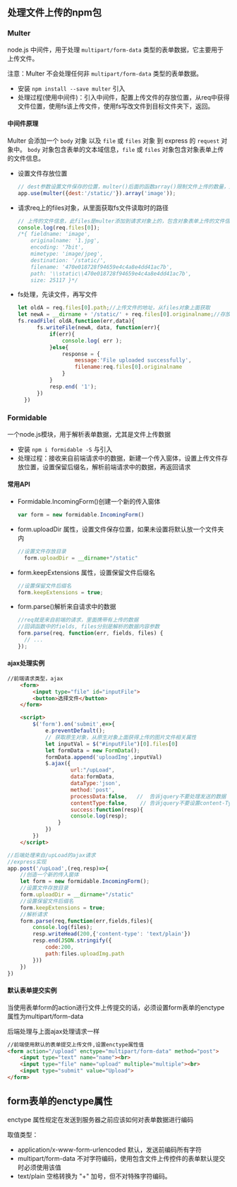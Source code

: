 ## 处理文件上传的npm包

### Multer

node.js 中间件，用于处理 `multipart/form-data` 类型的表单数据，它主要用于上传文件。

注意：Multer 不会处理任何非 `multipart/form-data` 类型的表单数据。

* 安装 `npm install --save multer`  引入
* 处理过程(使用中间件)：引入中间件，配置上传文件的存放位置，从req中获得文件位置，使用fs该上传文件，使用fs写改文件到目标文件夹下，返回。

#### 中间件原理

Multer 会添加一个 `body` 对象 以及 `file` 或 `files` 对象 到 express 的 `request` 对象中。 `body` 对象包含表单的文本域信息，`file` 或 `files` 对象包含对象表单上传的文件信息。

* 设置文件存放位置

  ~~~javascript
  // dest参数设置文件保存的位置，multer()后面的函数array()限制文件上传的数量，还有其他类型函数查看api
  app.use(multer({dest:'/static/'}).array('image'));
  ~~~

* 请求req上的files对象，从里面获取fs文件读取时的路径

  ~~~javascript
  // 上传的文件信息，此files是multer添加到请求对象上的，包含对象表单上传的文件信息。
  console.log(req.files[0]);
  /*{ fieldname: 'image',
  	  originalname: '1.jpg',
  	  encoding: '7bit',
  	  mimetype: 'image/jpeg',
  	  destination: '/static/',
  	  filename: '470e018728f94659e4c4a8e4dd41ac7b',
  	  path: '\\static\\470e018728f94659e4c4a8e4dd41ac7b',
  	  size: 25117 }*/
  ~~~

* fs处理，先读文件，再写文件

  ~~~javascript
  let oldA = req.files[0].path;//上传文件的地址，从files对象上面获取
  let newA = __dirname + '/static/' + req.files[0].originalname;//存放文件的地址
  fs.readFile( oldA,function(err,data){
  		fs.writeFile(newA, data, function(err){
  			if(err){
  				console.log( err );
  			}else{
  				response = {
  					message:'File uploaded successfully',
  					filename:req.files[0].originalname
  				}
  			}
  			resp.end( '1');
  		})
  	})
  ~~~


### Formidable

一个node.js模块，用于解析表单数据，尤其是文件上传数据

* 安装 `npm i formidable -S`    与引入
* 处理过程：接收来自前端请求中的数据，新建一个传入窗体，设置上传文件存放位置，设置保留后缀名，解析前端请求中的数据，再返回请求

#### 常用API

* Formidable.IncomingForm()创建一个新的传入窗体

  ~~~javascript
  var form = new formidable.IncomingForm()
  ~~~

* form.uploadDir 属性，设置文件保存位置，如果未设置将默认放一个文件夹内

  ~~~javascript
  //设置文件存放目录
  	form.uploadDir = __dirname+"/static"
  ~~~

* form.keepExtensions  属性，设置保留文件后缀名

  ~~~javascript
  //设置保留文件后缀名
  form.keepExtensions = true;
  ~~~

* form.parse()解析来自请求中的数据

  ~~~javascript
  //req就是来自前端的请求，里面携带有上传的数据
  //回调函数中的fields, files分别是解析的数据内容参数
  form.parse(req, function(err, fields, files) {
    // ...
  });
  ~~~

#### ajax处理实例

~~~html
//前端请求类型，ajax
	<form>
        <input type="file" id="inputFile">
        <button>选择文件</button>
    </form>

    <script>
        $('form').on('submit',e=>{
            e.preventDefault();
            // 获取原生对象，从原生对象上面获得上传的图片文件相关属性
            let inputVal = $("#inputFile")[0].files[0]
            let formData = new FormData();
            formData.append('uploadImg',inputVal)
            $.ajax({
                    url:"/upLoad",
                    data:formData,
                    dataType:'json',
                    method:'post',
                    processData:false,   //  告诉jquery不要处理发送的数据
                    contentType:false,    // 告诉jquery不要设置content-Type请求头
                    success:function(resp){
                    console.log(resp);
                }
            })
        })
    </script>
~~~

~~~javascript
//后端处理来自/upLoad的ajax请求
//express实现
app.post('/upLoad',(req,resp)=>{
	//创造一个新的传入窗体
	let form = new formidable.IncomingForm();
	//设置文件存放目录
	form.uploadDir = __dirname+"/static"
	//设置保留文件后缀名
	form.keepExtensions = true;
	//解析请求
	form.parse(req,function(err,fields,files){
		console.log(files);
		resp.writeHead(200,{'content-type': 'text/plain'})
		resp.end(JSON.stringify({
			code:200,
			path:files.uploadImg.path
		}))
	})
})
~~~

#### 默认表单提交实例

当使用表单form的action进行文件上传提交的话，必须设置form表单的enctype属性为multipart/form-data

后端处理与上面ajax处理请求一样

~~~html
//前端使用默认的表单提交上传文件,设置enctype属性值
<form action="/upload" enctype="multipart/form-data" method="post">
    <input type="text" name="name"><br>
    <input type="file" name="upload" multiple="multiple"><br>
    <input type="submit" value="Upload">
</form>
~~~

## form表单的enctype属性

enctype 属性规定在发送到服务器之前应该如何对表单数据进行编码

取值类型：

* application/x-www-form-urlencoded  默认，发送前编码所有字符
* multipart/form-data  不对字符编码，使用包含文件上传控件的表单默认提交时必须使用该值
* text/plain  空格转换为 "+" 加号，但不对特殊字符编码。